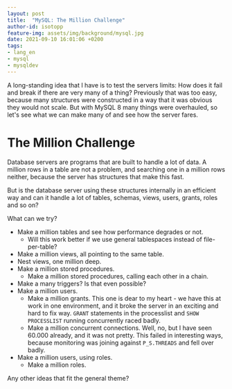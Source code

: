 ```yaml
---
layout: post
title:  "MySQL: The Million Challenge"
author-id: isotopp
feature-img: assets/img/background/mysql.jpg
date: 2021-09-10 16:01:06 +0200
tags:
- lang_en
- mysql
- mysqldev
---
```

A long-standing idea that I have is to test the servers limits: 
How does it fail and break if there are very many of a thing? 
Previously that was too easy, because many structures were constructed in a way that it was obvious they would not scale.
But with MySQL 8 many things were overhauled, so let's see what we can make many of and see how the server fares.

# The Million Challenge

Database servers are programs that are built to handle a lot of data. A million rows in a table are not a problem, and searching one in a million rows neither, because the server has structures that make this fast.

But is the database server using these structures internally in an efficient way and can it handle a lot of tables, schemas, views, users, grants, roles and so on?

What can we try?

- Make a million tables and see how performance degrades or not.
  - Will this work better if we use general tablespaces instead of file-per-table?
- Make a million views, all pointing to the same table.
- Nest views, one million deep.
- Make a million stored procedures.
  - Make a million stored procedures, calling each other in a chain.
- Make a many triggers? Is that even possible?
- Make a million users.
  - Make a million grants. This one is dear to my heart - we have this at work in one environment, and it broke the server in an exciting and hard to fix way. `GRANT` statements in the processlist and `SHOW PROCESSLIST` running concurrently raced badly.
  - Make a million concurrent connections. Well, no, but I have seen 60.000 already, and it was not pretty. This failed in interesting ways, because monitoring was joining against `P_S.THREADS` and fell over badly.
- Make a million users, using roles.
  - Make a million roles.

Any other ideas that fit the general theme?
